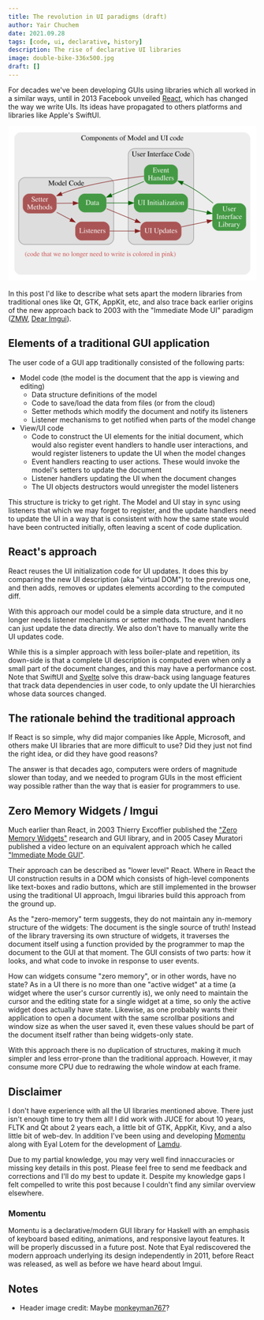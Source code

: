 ```yaml
---
title: The revolution in UI paradigms (draft)
author: Yair Chuchem
date: 2021.09.28
tags: [code, ui, declarative, history]
description: The rise of declarative UI libraries
image: double-bike-336x500.jpg
draft: []
---
```


For decades we've been developing GUIs using libraries which all worked in a similar ways, until in 2013 Facebook unveiled [React](https://reactjs.org), which has changed the way we write UIs. Its ideas have propagated to others platforms and libraries like Apple's SwiftUI.

![Model and UI code](/images/ui-code.svg)

In this post I'd like to describe what sets apart the modern libraries from traditional ones like Qt, GTK, AppKit, etc, and also trace back earlier origins of the new approach back to 2003 with the "Immediate Mode UI" paradigm ([ZMW](http://perso.univ-lyon1.fr/thierry.excoffier/ZMW/), [Dear Imgui](https://github.com/ocornut/imgui)).

## Elements of a traditional GUI application

The user code of a GUI app traditionally consisted of the following parts:

* Model code (the model is the document that the app is viewing and editing)
  * Data structure definitions of the model
  * Code to save/load the data from files (or from the cloud)
  * Setter methods which modify the document and notify its listeners
  * Listener mechanisms to get notified when parts of the model change
* View/UI code
  * Code to construct the UI elements for the initial document, which would also register event handlers to handle user interactions, and would register listeners to update the UI when the model changes
  * Event handlers reacting to user actions. These would invoke the model's setters to update the document
  * Listener handlers updating the UI when the document changes
  * The UI objects destructors would unregister the model listeners

This structure is tricky to get right. The Model and UI stay in sync using listeners that which we may forget to register, and the update handlers need to update the UI in a way that is consistent with how the same state would have been contructed initially, often leaving a scent of code duplication.

## React's approach

React reuses the UI initialization code for UI updates. It does this by comparing the new UI description (aka "virtual DOM") to the previous one, and then adds, removes or updates elements according to the computed diff.

With this approach our model could be a simple data structure, and it no longer needs listener mechanisms or setter methods. The event handlers can just update the data directly. We also don't have to manually write the UI updates code.

While this is a simpler approach with less boiler-plate and repetition,
its down-side is that a complete UI description is computed even when only a small part of the document changes, and this may have a performance cost. Note that SwiftUI and [Svelte](https://svelte.dev) solve this draw-back using language features that track data dependencies in user code, to only update the UI hierarchies whose data sources changed.

## The rationale behind the traditional approach

If React is so simple, why did major companies like Apple, Microsoft, and others make UI libraries that are more difficult to use? Did they just not find the right idea, or did they have good reasons?

The answer is that decades ago, computers were orders of magnitude slower than today, and we needed to program GUIs in the most efficient way possible rather than the way that is easier for programmers to use.

## Zero Memory Widgets / Imgui

Much earlier than React, in 2003 Thierry Excoffier published the ["Zero Memory Widgets"](http://perso.univ-lyon1.fr/thierry.excoffier/ZMW/) research and GUI library, and in 2005 Casey Muratori published a video lecture on an equivalent approach which he called ["Immediate Mode GUI"](https://caseymuratori.com/blog_0001).

Their approach can be described as "lower level" React. Where in React the UI construction results in a DOM which consists of high-level components like text-boxes and radio buttons, which are still implemented in the browser using the traditional UI approach, Imgui libraries build this approach from the ground up.

As the "zero-memory" term suggests, they do not maintain any in-memory structure of the widgets: The document is the single source of truth! Instead of the library traversing its own structure of widgets, it traverses the document itself using a function provided by the programmer to map the document to the GUI at that moment. The GUI consists of two parts: how it looks, and what code to invoke in response to user events.

How can widgets consume "zero memory", or in other words, have no state? As in a UI there is no more than one "active widget" at a time (a widget where the user's cursor currently is), we only need to maintain the cursor and the editing state for a single widget at a time, so only the active widget does actually have state. Likewise, as one probably wants their application to open a document with the same scrollbar positions and window size as when the user saved it, even these values should be part of the document itself rather than being widgets-only state.

With this approach there is no duplication of structures, making it much simpler and less error-prone than the traditional approach. However, it may consume more CPU due to redrawing the whole window at each frame.

## Disclaimer

I don't have experience with all the UI libraries mentioned above. There just isn't enough time to try them all! I did work with JUCE for about 10 years, FLTK and Qt about 2 years each, a little bit of GTK, AppKit, Kivy, and a also little bit of web-dev. In addition I've been using and developing [Momentu](https://github.com/lamdu/momentu) along with Eyal Lotem for the development of [Lamdu](http://www.lamdu.org).

Due to my partial knowledge, you may very well find innaccuracies or missing key details in this post. Please feel free to send me feedback and corrections and I'll do my best to update it. Despite my knowledge gaps I felt compelled to write this post because I couldn't find any similar overview elsewhere.

### Momentu

Momentu is a declarative/modern GUI library for Haskell with an emphasis of keyboard based editing, animations, and responsive layout features. It will be properly discussed in a future post. Note that Eyal rediscovered the modern approach underlying its design independently in 2011, before React was released, as well as before we have heard about Imgui.

## Notes

* Header image credit: Maybe [monkeyman767](https://www.myconfinedspace.com/2008/11/09/double-bike/)?